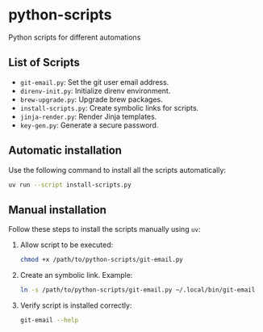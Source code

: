 # python-scripts

Python scripts for different automations

## List of Scripts

- `git-email.py`: Set the git user email address.
- `direnv-init.py`: Initialize direnv environment.
- `brew-upgrade.py`: Upgrade brew packages.
- `install-scripts.py`: Create symbolic links for scripts.
- `jinja-render.py`: Render Jinja templates.
- `key-gen.py`: Generate a secure password.

## Automatic installation

Use the following command to install all the scripts automatically:

```bash
uv run --script install-scripts.py
```

## Manual installation

Follow these steps to install the scripts manually using `uv`:

1. Allow script to be executed:
    ```bash
    chmod +x /path/to/python-scripts/git-email.py
    ```
2. Create an symbolic link. Example:
    ```bash
    ln -s /path/to/python-scripts/git-email.py ~/.local/bin/git-email
    ```
3. Verify script is installed correctly:
    ```bash
    git-email --help
    ```
